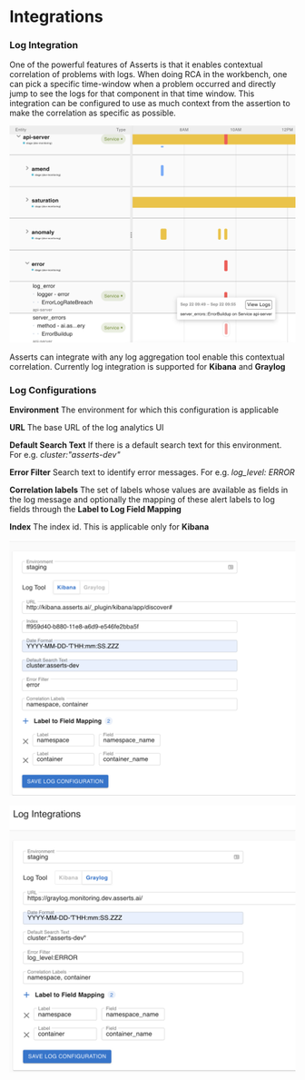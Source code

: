 # Integrations

### Log Integration

One of the powerful features of Asserts is that it enables contextual correlation of problems with logs. When doing RCA in the workbench, one can pick a specific time-window when a problem occurred and directly jump to see the logs for that component in that time window. This integration can be configured to use as much context from the assertion to make the correlation as specific as possible. 

![View Logs in the context of a problem](../.gitbook/assets/screenshot-2021-09-22-at-6.15.03-pm.png)

Asserts can integrate with any log aggregation tool enable this contextual correlation. Currently log integration is supported for **Kibana** and **Graylog**

### Log Configurations

**Environment** The environment for which this configuration is applicable

**URL** The base URL of the log analytics UI

**Default Search Text** If there is a default search text for this environment. For e.g. _cluster:"asserts-dev"_

**Error Filter**  Search text to identify error messages. For e.g. _log\_level: ERROR_

**Correlation labels** The set of labels whose values are available as fields in the log message and optionally the mapping of these alert labels to log fields through the **Label to Log Field Mapping**

**Index** The index id. This is applicable only for **Kibana**

![Kibana Configuration](../.gitbook/assets/screenshot-2021-09-22-at-6.22.43-pm.png)

![Graylog configuration](../.gitbook/assets/screenshot-2021-09-22-at-6.05.04-pm.png)









